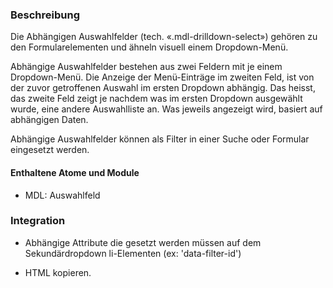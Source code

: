 ### Beschreibung
Die Abhängigen Auswahlfelder (tech. «.mdl-drilldown-select») gehören zu den Formularelementen und ähneln visuell einem Dropdown-Menü. 
 
Abhängige Auswahlfelder bestehen aus zwei Feldern mit je einem Dropdown-Menü. Die Anzeige der Menü-Einträge im zweiten Feld, ist von der zuvor getroffenen Auswahl im ersten Dropdown abhängig. Das heisst, das zweite Feld zeigt je nachdem was im ersten Dropdown ausgewählt wurde, eine andere Auswahlliste an. Was jeweils angezeigt wird, basiert auf abhängigen Daten.  
 
Abhängige Auswahlfelder können als Filter in einer Suche oder Formular eingesetzt werden.
 
#### Enthaltene Atome und Module
* MDL: Auswahlfeld
 
### Integration
 
* Abhängige Attribute die gesetzt werden müssen auf dem Sekundärdropdown li-Elementen (ex: 'data-filter-id')
 
* HTML kopieren.
